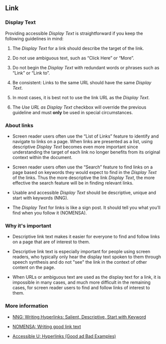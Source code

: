 ## Link

### Display Text

Providing accessible *Display Text* is straightforward if you keep the following guidelines in mind:

1. The *Display Text* for a link should describe the target of the link.

1. Do not use ambiguous text, such as “Click Here” or “More”.

1. Do not begin the *Display Text* with redundant words or phrases such as “Link” or “Link to”.

1. Be consistent: Links to the same URL should have the same *Display Text*.

1. In most cases, it is best not to use the link URL as the *Display Text*.

1. The *Use URL as Display Text* checkbox will override the previous guideline and must **only** be used in special circumstances.

### About links

* Screen reader users often use the “List of Links” feature to identify and navigate to links on a page. When links are presented as a list,  using descriptive *Display Text* becomes even more important since understanding the target of each link no longer benefits from its original context within the document.

* Screen reader users often use the “Search” feature to find links on a page based on keywords they would expect to find in the *Display Text* of the links. Thus the more descriptive the link *Display Text*, the more effective the search feature will be in finding relevant links.

* Usable and accessible *Display Text* should be descriptive, unique and start with
keywords (NNG).

* The *Display Text* for links is like a sign post. It should tell you what
you’ll find when you follow it (NOMENSA).

### Why it's important

* Descriptive link text makes it easier for everyone to find and follow links
on a page that are of interest to them.

* Descriptive link text is especially important for people using screen
readers, who typically only hear the display text spoken to them through speech
synthesis and do not "see" the link in the context of other content on the page.

* When URLs or ambiguous text are used as the display text for a link, it is
impossible in many cases, and much more difficult in the remaining cases, for
screen reader users to find and follow links of interest to them.

### More information

* <a href="https://www.nngroup.com/articles/writing-links/" target="_resource">NNG: Writing Hyperlinks: Salient, Descriptive, Start with Keyword</a>

* <a href="https://www.nomensa.com/blog/2011/writing-good-link-text" target="_resource">NOMENSA: Writing good link text</a>

* <a href="http://accessibility.umn.edu/core-skills/hyperlinks" target="_resource">Accessible U: Hyperlinks (Good ad Bad Examples)</a>

